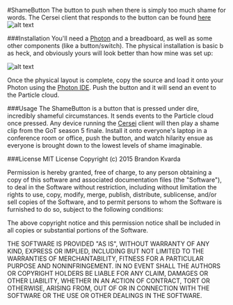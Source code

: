 #ShameButton
The button to push when there is simply too much shame for words. The Cersei client that responds to the button can be found [here](https://github.com/bkvarda/cersei)
![alt text](http://i.telegraph.co.uk/multimedia/archive/03342/cersei_3342060b.jpg "Shame! DING DING DING!")

###Installation
You'll need a [Photon](www.particle.io) and a breadboard, as well as some other components (like a button/switch). The physical installation is basic b as heck, and obviously yours will look better than how mine was set up:

![alt text](http://imgur.com/QeJmKCZ.jpg "THE ShameButton")

Once the physical layout is complete, copy the source and load it onto your Photon using the [Photon IDE](http://build.particle.io). Push the button and it will send an event to the Particle cloud.  

###Usage
The ShameButton is a button that is pressed under dire, incredibly shameful circumstances. It sends events to the Particle cloud once pressed. Any device running the [Cersei](https://github.com/bkvarda/cersei) client will then play a shame clip from the GoT season 5 finale. Install it onto everyone's laptop in a conference room or office,  push the button, and watch hilarity ensue as everyone is brought down to the lowest levels of shame imaginable. 


###License
MIT License
Copyright (c) 2015 Brandon Kvarda

Permission is hereby granted, free of charge, to any person obtaining a copy of this software and associated documentation files (the "Software"), to deal in the Software without restriction, including without limitation the rights to use, copy, modify, merge, publish, distribute, sublicense, and/or sell copies of the Software, and to permit persons to whom the Software is furnished to do so, subject to the following conditions:

The above copyright notice and this permission notice shall be included in all copies or substantial portions of the Software.

THE SOFTWARE IS PROVIDED "AS IS", WITHOUT WARRANTY OF ANY KIND, EXPRESS OR IMPLIED, INCLUDING BUT NOT LIMITED TO THE WARRANTIES OF MERCHANTABILITY, FITNESS FOR A PARTICULAR PURPOSE AND NONINFRINGEMENT. IN NO EVENT SHALL THE AUTHORS OR COPYRIGHT HOLDERS BE LIABLE FOR ANY CLAIM, DAMAGES OR OTHER LIABILITY, WHETHER IN AN ACTION OF CONTRACT, TORT OR OTHERWISE, ARISING FROM, OUT OF OR IN CONNECTION WITH THE SOFTWARE OR THE USE OR OTHER DEALINGS IN THE SOFTWARE.